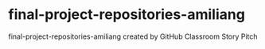 # final-project-repositories-amiliang
final-project-repositories-amiliang created by GitHub Classroom
Story Pitch
